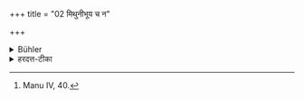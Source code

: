 +++
title = "02 मिथुनीभूय च न"

+++

<details><summary>Bühler</summary>

2. And if he has had connection (with his wife), he shall not lie with her during the whole night [^2] 


[^2]:  Manu IV, 40.
</details>

<details><summary>हरदत्त-टीका</summary>

## सूत्रम्
मिथुनीभूय च न तया सह सर्वां रात्रिं शयीत ॥ २॥  
### टिप्पनी
मिथुनीभूय मैथुनं कृत्वा तया भार्यया सह तां रात्रिं सर्वां न शयीत ॥ २ ॥
</details>
